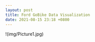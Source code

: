 ```yaml
---
layout: post
title: Ford GoBike Data Visualization
date: 2021-08-15 23:18 +0800
---
```


!(img/Picture1.jpg)
